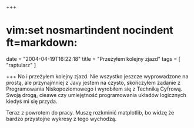 +++
# vim:set nosmartindent nocindent ft=markdown:
date = "2004-04-19T16:22:18"
title = "Przeżyłem kolejny zjazd"
tags = [ "raptularz" ]

+++
No i przeżyłem kolejny zjazd. Nie wszystko jeszcze wyprowadzone na prostą, ale
przynajmniej z Javy jestem na czysto, skończyłem zadanie z Programowania
Niskopoziomowego i wyrobiłem się z Techniką Cyfrową. Swoją drogą, cieawe czy
umiejętność programowania układów logicznych kiedyś mi się przyda.  
  
Teraz z powrotem do pracy. Muszę rozkminić matplotlib, bo widzę że bardzo
przystojne wykresy z tego wychodzą.


